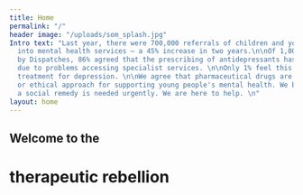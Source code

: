 ```yaml
---
title: Home
permalink: "/"
header image: "/uploads/som_splash.jpg"
Intro text: "Last year, there were 700,000 referrals of children and young people
  into mental health services – a 45% increase in two years.\n\nOf 1,000 UK GPs surveyed
  by Dispatches, 86% agreed that the prescribing of antidepressants has increased
  due to problems accessing specialist services. \n\nOnly 1% feel this is the best
  treatment for depression. \n\nWe agree that pharmaceutical drugs are not a sustainable
  or ethical approach for supporting young people's mental health. We believe that
  a social remedy is needed urgently. We are here to help. \n"
layout: home
---
```


## Welcome to the
# therapeutic rebellion